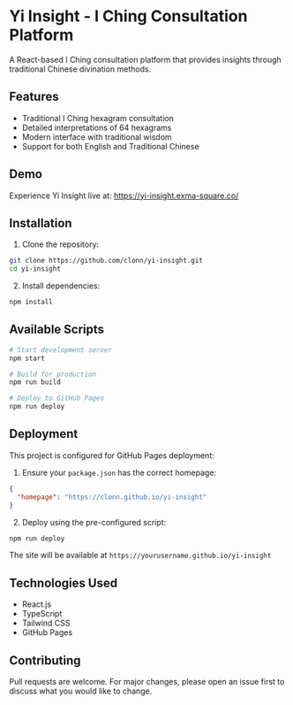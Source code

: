 # Yi Insight - I Ching Consultation Platform

A React-based I Ching consultation platform that provides insights through traditional Chinese divination methods.

## Features

- Traditional I Ching hexagram consultation
- Detailed interpretations of 64 hexagrams
- Modern interface with traditional wisdom
- Support for both English and Traditional Chinese

## Demo

Experience Yi Insight live at: https://yi-insight.exma-square.co/

## Installation

1. Clone the repository:

```bash
git clone https://github.com/clonn/yi-insight.git
cd yi-insight
```

2. Install dependencies:

```bash
npm install
```

## Available Scripts

```bash
# Start development server
npm start

# Build for production
npm run build

# Deploy to GitHub Pages
npm run deploy
```

## Deployment

This project is configured for GitHub Pages deployment:

1. Ensure your `package.json` has the correct homepage:
```json
{
  "homepage": "https://clonn.github.io/yi-insight"
}
```

2. Deploy using the pre-configured script:
```bash
npm run deploy
```

The site will be available at `https://yourusername.github.io/yi-insight`

## Technologies Used

- React.js
- TypeScript
- Tailwind CSS
- GitHub Pages

## Contributing

Pull requests are welcome. For major changes, please open an issue first to discuss what you would like to change.
